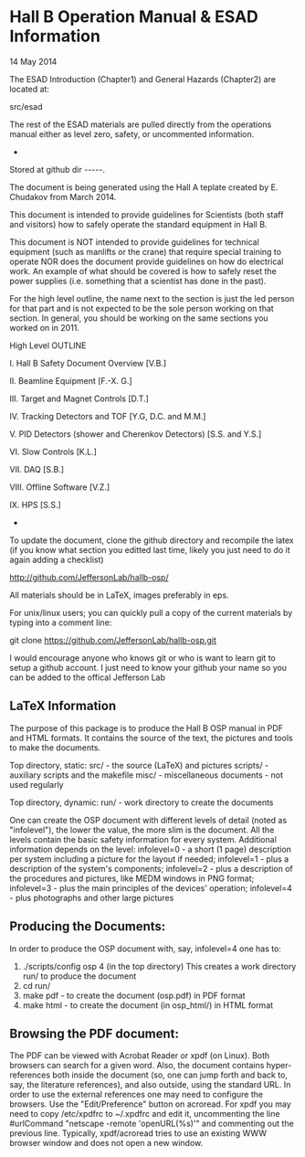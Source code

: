 Hall B Operation Manual & ESAD Information
===========================================

14 May 2014

The ESAD Introduction (Chapter1) and General Hazards (Chapter2) are located at:

src/esad

The rest of the ESAD materials are pulled directly from the operations manual
either as level zero, safety, or uncommented information.

-
Stored at  github dir -----.   

The  document is being generated using the Hall A teplate created by E. Chudakov  from March 2014.

This document is intended to provide guidelines for Scientists (both staff and visitors) how to
safely operate the standard equipment in Hall B.

This document is NOT intended to provide guidelines for technical equipment (such as manlifts or the crane) 
that require special training to operate NOR does the document provide guidelines on how do electrical work.   An example of what should be covered is how to safely reset the 
power supplies (i.e. something that a scientist has
done in the past).


For the high level outline, the name next to the section is just the led person for that part and is not 
expected to be the sole person working on that section.   In general, you should be working on the same 
sections you worked on in 2011.

High Level OUTLINE

I. Hall B Safety Document Overview [V.B.]

II. Beamline Equipment [F.-X. G.]

III. Target and Magnet Controls [D.T.] 

IV. Tracking Detectors and TOF  [Y.G, D.C. and M.M.]

V.  PID Detectors (shower and  Cherenkov Detectors) [S.S. and Y.S.]

VI. Slow Controls [K.L.]

VII. DAQ [S.B.]


VIII. Offline Software [V.Z.]

IX. HPS [S.S.]

-

To update the document, clone the github directory and recompile the latex 
(if you know what section you editted last time, likely you just need to do it again adding a checklist)

http://github.com/JeffersonLab/hallb-osp/

All materials should be in LaTeX, images preferably in eps.

For unix/linux users; you can quickly pull a copy of the current materials by typing into a comment line:

git clone https://github.com/JeffersonLab/hallb-osp.git

I would encourage anyone who knows git or who is want to learn git to setup a github account.   I just need to know your github your name so you can be added to the offical Jefferson Lab 

LaTeX Information
-----------------

The purpose of this package is to produce the Hall B OSP manual
in PDF and HTML formats. It contains the source of the text, 
the pictures and tools to make the documents. 

Top directory, static:
src/ - the source (LaTeX) and pictures
scripts/ - auxiliary scripts and the makefile
misc/ - miscellaneous documents - not used regularly

Top directory, dynamic:
run/ - work directory to create the documents

One can create the OSP document with different levels of
detail (noted as "infolevel"), the lower the value, 
the more slim is the document. All the levels contain the 
basic safety information for every system. Additional 
information depends on the level:
infolevel=0 - a short (1 page) description per system including 
              a picture for the layout if needed;
infolevel=1 - plus a description of the system's components;
infolevel=2 - plus a description of the procedures and pictures, 
              like MEDM windows in PNG format;  
infolevel=3 - plus the main principles of the devices' operation;
infolevel=4 - plus photographs and other large pictures
 
Producing the Documents:
-----------------------
In order to produce the OSP document with, say, infolevel=4 one 
has to:
1) ./scripts/config osp 4   (in the top directory)
   This creates a work directory run/ to produce the document 
2) cd run/
3) make pdf  - to create the document (osp.pdf) in PDF format 
4) make html - to create the document (in osp_html/) in HTML format

Browsing the PDF document: 
-------------------------
The PDF can be viewed with Acrobat Reader or xpdf (on Linux).
Both browsers can search for a given word. Also, the 
document contains hyper-references both inside the document
(so, one can jump forth and back to, say, the literature 
references), and also outside, using the standard URL.
In order to use the external references one may need 
to configure the browsers. Use the "Edit/Preference" button
on acroread. For xpdf you may need to copy /etc/xpdfrc
to ~/.xpdfrc and edit it, uncommenting the line
#urlCommand     "netscape -remote 'openURL(%s)'"
and commenting out the previous line.
Typically, xpdf/acroread tries to use an existing WWW browser
window and does not open a new window.

